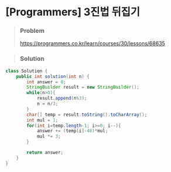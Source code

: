 # [Programmers] 3진법 뒤집기

> ### Problem
>
> https://programmers.co.kr/learn/courses/30/lessons/68635



> ### Solution

```java
class Solution {
    public int solution(int n) {
        int answer = 0;
        StringBuilder result = new StringBuilder();
        while(n>0){
            result.append(n%3);
            n = n/3;
        }
        char[] temp = result.toString().toCharArray();
        int mul = 1;
        for(int i=temp.length-1; i>=0; i--){
            answer += (temp[i]-48)*mul;
            mul *= 3;
        }

        return answer;
    }
}
```

